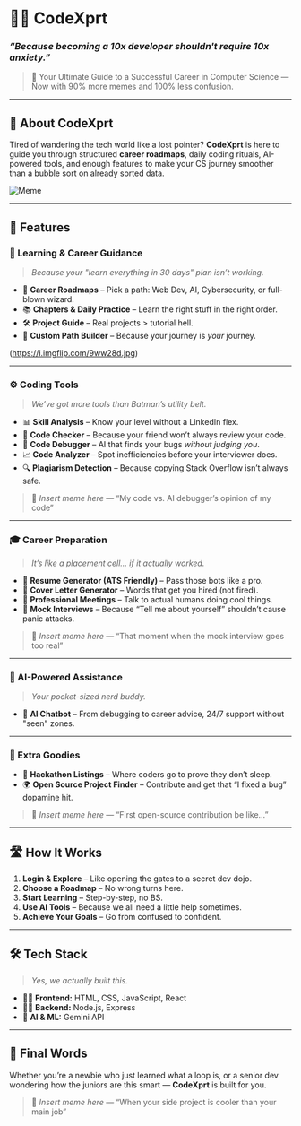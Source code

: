 # 👨‍💻 CodeXprt

### *“Because becoming a 10x developer shouldn't require 10x anxiety.”*

> 🚀 Your Ultimate Guide to a Successful Career in Computer Science — Now with 90% more memes and 100% less confusion.

---

## 🎯 About CodeXprt

Tired of wandering the tech world like a lost pointer?
**CodeXprt** is here to guide you through structured **career roadmaps**, daily coding rituals, AI-powered tools, and enough features to make your CS journey smoother than a bubble sort on already sorted data.

![Meme](https://i.imgflip.com/9ww1cp.jpg)

---

## 🌟 Features

### 🧭 Learning & Career Guidance

> *Because your "learn everything in 30 days" plan isn’t working.*

* 📌 **Career Roadmaps** – Pick a path: Web Dev, AI, Cybersecurity, or full-blown wizard.
* 📚 **Chapters & Daily Practice** – Learn the right stuff in the right order.
* 🛠 **Project Guide** – Real projects > tutorial hell.
* 🧩 **Custom Path Builder** – Because your journey is *your* journey.

(https://i.imgflip.com/9ww28d.jpg)

---

### ⚙️ Coding Tools

> *We’ve got more tools than Batman’s utility belt.*

* 📊 **Skill Analysis** – Know your level without a LinkedIn flex.
* 🧠 **Code Checker** – Because your friend won’t always review your code.
* 🐞 **Code Debugger** – AI that finds your bugs *without judging you*.
* 📈 **Code Analyzer** – Spot inefficiencies before your interviewer does.
* 🔍 **Plagiarism Detection** – Because copying Stack Overflow isn’t always safe.

> 🤖 *Insert meme here* — “My code vs. AI debugger’s opinion of my code”

---

### 🎓 Career Preparation

> *It’s like a placement cell… if it actually worked.*

* 📄 **Resume Generator (ATS Friendly)** – Pass those bots like a pro.
* 📝 **Cover Letter Generator** – Words that get you hired (not fired).
* 💼 **Professional Meetings** – Talk to actual humans doing cool things.
* 🎤 **Mock Interviews** – Because “Tell me about yourself” shouldn’t cause panic attacks.

> 🎯 *Insert meme here* — “That moment when the mock interview goes too real”

---

### 🧠 AI-Powered Assistance

> *Your pocket-sized nerd buddy.*

* 💬 **AI Chatbot** – From debugging to career advice, 24/7 support without "seen" zones.

---

### 🎉 Extra Goodies

* 🏁 **Hackathon Listings** – Where coders go to prove they don’t sleep.
* 🌍 **Open Source Project Finder** – Contribute and get that “I fixed a bug” dopamine hit.

> 🥳 *Insert meme here* — “First open-source contribution be like…”

---

## 🛣️ How It Works

1. **Login & Explore** – Like opening the gates to a secret dev dojo.
2. **Choose a Roadmap** – No wrong turns here.
3. **Start Learning** – Step-by-step, no BS.
4. **Use AI Tools** – Because we all need a little help sometimes.
5. **Achieve Your Goals** – Go from confused to confident.

---

## 🛠 Tech Stack

> *Yes, we actually built this.*

* 🧑‍🎨 **Frontend:** HTML, CSS, JavaScript, React
* 🧑‍🍳 **Backend:** Node.js, Express
* 🤖 **AI & ML:** Gemini API

---

## 🧢 Final Words

Whether you’re a newbie who just learned what a loop is, or a senior dev wondering how the juniors are this smart — **CodeXprt** is built for you.

> 💬 *Insert meme here* — “When your side project is cooler than your main job”
